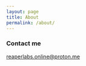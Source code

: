 ```yaml
---
layout: page
title: About
permalink: /about/
---
```








### Contact me

[reaperlabs.online@proton.me](mailto:reaperlabs.online@proton.me)
